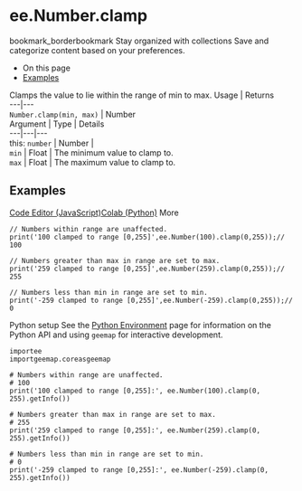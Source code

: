  
#  ee.Number.clamp
bookmark_borderbookmark Stay organized with collections  Save and categorize content based on your preferences.
  * On this page
  * [Examples](https://developers.google.com/earth-engine/apidocs/ee-number-clamp#examples)


Clamps the value to lie within the range of min to max.
Usage | Returns  
---|---  
`Number.clamp(min, max)` | Number  
Argument | Type | Details  
---|---|---  
this: `number` | Number |   
`min` | Float | The minimum value to clamp to.  
`max` | Float | The maximum value to clamp to.  
## Examples
[Code Editor (JavaScript)](https://developers.google.com/earth-engine/apidocs/ee-number-clamp#code-editor-javascript-sample)[Colab (Python)](https://developers.google.com/earth-engine/apidocs/ee-number-clamp#colab-python-sample) More
```
// Numbers within range are unaffected.
print('100 clamped to range [0,255]',ee.Number(100).clamp(0,255));// 100

// Numbers greater than max in range are set to max.
print('259 clamped to range [0,255]',ee.Number(259).clamp(0,255));// 255

// Numbers less than min in range are set to min.
print('-259 clamped to range [0,255]',ee.Number(-259).clamp(0,255));// 0
```
Python setup
See the [ Python Environment](https://developers.google.com/earth-engine/guides/python_install) page for information on the Python API and using `geemap` for interactive development.
```
importee
importgeemap.coreasgeemap
```
```
# Numbers within range are unaffected.
# 100
print('100 clamped to range [0,255]:', ee.Number(100).clamp(0, 255).getInfo())

# Numbers greater than max in range are set to max.
# 255
print('259 clamped to range [0,255]:', ee.Number(259).clamp(0, 255).getInfo())

# Numbers less than min in range are set to min.
# 0
print('-259 clamped to range [0,255]:', ee.Number(-259).clamp(0, 255).getInfo())
```

